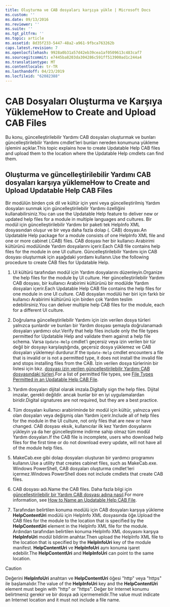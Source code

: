 ```yaml
---
title: Oluşturma ve CAB dosyaları karşıya yükle | Microsoft Docs
ms.custom: ''
ms.date: 09/13/2016
ms.reviewer: ''
ms.suite: ''
ms.tgt_pltfrm: ''
ms.topic: article
ms.assetid: 8d35f233-5447-48a2-a961-9fbca763262b
caps.latest.revision: 7
ms.openlocfilehash: 9928a0b31a57d42eb39cea1af0509613c483caf7
ms.sourcegitcommit: e7445ba8203da304286c591ff513900ad1c244a4
ms.translationtype: MT
ms.contentlocale: tr-TR
ms.lasthandoff: 04/23/2019
ms.locfileid: "62082388"
---
```

# <a name="how-to-create-and-upload-cab-files"></a><span data-ttu-id="227ba-102">CAB Dosyaları Oluşturma ve Karşıya Yükleme</span><span class="sxs-lookup"><span data-stu-id="227ba-102">How to Create and Upload CAB Files</span></span>

<span data-ttu-id="227ba-103">Bu konu, güncelleştirilebilir Yardımı CAB dosyaları oluşturmak ve bunları güncelleştirilebilir Yardımı cmdlet'leri bunları nereden konumuna yükleme işlemini açıklar.</span><span class="sxs-lookup"><span data-stu-id="227ba-103">This topic explains how to create Updatable Help CAB files and upload them to the location where the Updatable Help cmdlets can find them.</span></span>

## <a name="how-to-create-and-upload-updatable-help-cab-files"></a><span data-ttu-id="227ba-104">Oluşturma ve güncelleştirilebilir Yardımı CAB dosyaları karşıya yükleme</span><span class="sxs-lookup"><span data-stu-id="227ba-104">How to Create and Upload Updatable Help CAB Files</span></span>

<span data-ttu-id="227ba-105">Bir modülün birden çok dil ve kültür için yeni veya güncelleştirilmiş Yardım dosyaları sunmak için güncelleştirilebilir Yardımı özelliğini kullanabilirsiniz.</span><span class="sxs-lookup"><span data-stu-id="227ba-105">You can use the Updatable Help feature to deliver new or updated help files for a module in multiple languages and cultures.</span></span> <span data-ttu-id="227ba-106">Bir modül için güncelleştirilebilir Yardımı bir paketi tek HelpInfo XML dosyasından oluşur ve bir veya daha fazla dolap (. CAB) dosyası.</span><span class="sxs-lookup"><span data-stu-id="227ba-106">An Updatable Help package for a module consists of one HelpInfo XML file and one or more cabinet (.CAB) files.</span></span> <span data-ttu-id="227ba-107">CAB dosyası her bir kullanıcı Arabirimi kültürünü modülünde Yardım dosyalarını içerir.</span><span class="sxs-lookup"><span data-stu-id="227ba-107">Each CAB file contains help files for the module in one UI culture.</span></span> <span data-ttu-id="227ba-108">Güncelleştirilebilir Yardımı için CAB dosyası oluşturmak için aşağıdaki yordamı kullanın.</span><span class="sxs-lookup"><span data-stu-id="227ba-108">Use the following procedure to create CAB files for Updatable Help.</span></span>

1. <span data-ttu-id="227ba-109">UI kültürü tarafından modül için Yardım dosyalarını düzenleyin.</span><span class="sxs-lookup"><span data-stu-id="227ba-109">Organize the help files for the module by UI culture.</span></span> <span data-ttu-id="227ba-110">Her güncelleştirilebilir Yardımı CAB dosyası, bir kullanıcı Arabirimi kültürünü bir modülde Yardım dosyaları içerir.</span><span class="sxs-lookup"><span data-stu-id="227ba-110">Each Updatable Help CAB file contains the help files for one module in one UI culture.</span></span> <span data-ttu-id="227ba-111">CAB dosyaları modülü her biri için farklı bir kullanıcı Arabirimi kültürünü için birden çok Yardım teslim edebilirsiniz.</span><span class="sxs-lookup"><span data-stu-id="227ba-111">You can deliver multiple help CAB files for the module, each for a different UI culture.</span></span>

2. <span data-ttu-id="227ba-112">Doğrulama güncelleştirilebilir Yardımı için izin verilen dosya türleri yalnızca şunlardır ve bunları bir Yardım dosyası şemayla doğrulanamadı dosyaları yardımcı olur.</span><span class="sxs-lookup"><span data-stu-id="227ba-112">Verify that help files include only the file types permitted for Updatable Help and validate them against a help file schema.</span></span> <span data-ttu-id="227ba-113">Varsa `Update-Help` cmdlet'i geçersiz veya izin verilen bir tür değil bir dosyayı karşılaştığında, geçersiz dosya yüklemez ve CAB dosyaları yüklemeyi durdurur.</span><span class="sxs-lookup"><span data-stu-id="227ba-113">If the `Update-Help` cmdlet encounters a file that is invalid or is not a permitted type, it does not install the invalid file and stops installing files from the CAB.</span></span> <span data-ttu-id="227ba-114">İzin verilen dosya türlerinin bir listesi için bkz. [dosyası izin verilen güncelleştirilebilir Yardımı CAB dosyasındaki türleri](./file-types-permitted-in-an-updatable-help-cab-file.md).</span><span class="sxs-lookup"><span data-stu-id="227ba-114">For a list of permitted file types, see [File Types Permitted in an Updatable Help CAB File](./file-types-permitted-in-an-updatable-help-cab-file.md).</span></span>

3. <span data-ttu-id="227ba-115">Yardım dosyaları dijital olarak imzala.</span><span class="sxs-lookup"><span data-stu-id="227ba-115">Digitally sign the help files.</span></span> <span data-ttu-id="227ba-116">Dijital imzalar, gerekli değildir. ancak bunlar bir en iyi uygulamalardan biridir.</span><span class="sxs-lookup"><span data-stu-id="227ba-116">Digital signatures are not required, but they are a best practice.</span></span>

4. <span data-ttu-id="227ba-117">Tüm dosyaları kullanıcı arabiriminde bir modül için kültür, yalnızca yeni olan dosyaları veya değişmiş olan Yardım içerir.</span><span class="sxs-lookup"><span data-stu-id="227ba-117">Include all of help files for the module in the UI culture, not only files that are new or have changed.</span></span> <span data-ttu-id="227ba-118">CAB dosyası eksik, kullanıcılar ilk kez Yardım dosyalarını yükleyin ya da her güncelleştirme indirme sahip olmaz tüm modül Yardım dosyaları.</span><span class="sxs-lookup"><span data-stu-id="227ba-118">If the CAB file is incomplete, users who download help files for the first time or do not download every update, will not have all of the module help files.</span></span>

5. <span data-ttu-id="227ba-119">MakeCab.exe gibi dolap dosyaları oluşturan bir yardımcı programını kullanın.</span><span class="sxs-lookup"><span data-stu-id="227ba-119">Use a utility that creates cabinet files, such as MakeCab.exe.</span></span> <span data-ttu-id="227ba-120">Windows PowerShell, CAB dosyaları oluşturma cmdlet'leri içermez.</span><span class="sxs-lookup"><span data-stu-id="227ba-120">Windows PowerShell does not include cmdlets that create CAB files.</span></span>

6. <span data-ttu-id="227ba-121">CAB dosyası adı.</span><span class="sxs-lookup"><span data-stu-id="227ba-121">Name the CAB files.</span></span> <span data-ttu-id="227ba-122">Daha fazla bilgi için [güncelleştirilebilir bir Yardım CAB dosyası adına nasıl](./how-to-name-an-updatable-help-cab-file.md).</span><span class="sxs-lookup"><span data-stu-id="227ba-122">For more information, see [How to Name an Updatable Help CAB File](./how-to-name-an-updatable-help-cab-file.md).</span></span>

7. <span data-ttu-id="227ba-123">Tarafından belirtilen konuma modülü için CAB dosyaları karşıya yükleme **HelpContentUri** modülü için HelpInfo XML dosyasında öğe.</span><span class="sxs-lookup"><span data-stu-id="227ba-123">Upload the CAB files for the module to the location that is specified by the **HelpContentUri** element in the HelpInfo XML file for the module.</span></span> <span data-ttu-id="227ba-124">Ardından tarafından belirtilen konuma HelpInfo XML dosyasını karşıya **HelpInfoUri** modül bildirim anahtar.</span><span class="sxs-lookup"><span data-stu-id="227ba-124">Then upload the HelpInfo XML file to the location that is specified by the **HelpInfoUri** key of the module manifest.</span></span> <span data-ttu-id="227ba-125">**HelpContentUri** ve **HelpInfoUri** aynı konuma işaret edebilir.</span><span class="sxs-lookup"><span data-stu-id="227ba-125">The **HelpContentUri** and **HelpInfoUri** can point to the same location.</span></span>

> [!CAUTION]
> <span data-ttu-id="227ba-126">Değerini **HelpInfoUri** anahtarı ve **HelpContentUri** öğesi "http" veya "https" ile başlamalıdır.</span><span class="sxs-lookup"><span data-stu-id="227ba-126">The value of the **HelpInfoUri** key and the **HelpContentUri** element must begin with "http" or "https".</span></span> <span data-ttu-id="227ba-127">Değer bir Internet konumu belirtmeniz gerekir ve bir dosya adı içermemelidir.</span><span class="sxs-lookup"><span data-stu-id="227ba-127">The value must indicate an Internet location and it must not include a file name.</span></span>